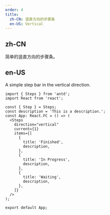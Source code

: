 ```yaml
---
order: 4
title:
  zh-CN: 竖直方向的步骤条
  en-US: Vertical
---
```


## zh-CN

简单的竖直方向的步骤条。

## en-US

A simple step bar in the vertical direction.

```tsx
import { Steps } from 'antd';
import React from 'react';

const { Step } = Steps;
const description = 'This is a description.';
const App: React.FC = () => (
  <Steps
    direction="vertical"
    current={1}
    items={[
      {
        title: 'Finished',
        description,
      },
      {
        title: 'In Progress',
        description,
      },
      {
        title: 'Waiting',
        description,
      },
    ]}
  />
);

export default App;
```
